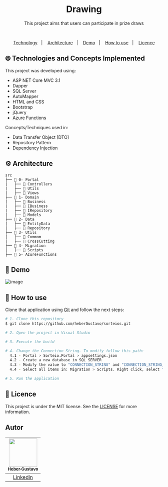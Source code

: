 <h1 align="center">
   Drawing
</h1>

<p align="center">
  This project aims that users can participate in prize draws
</p>

</br>
  
<p align="center">
  <a href="#globe_with_meridians-Technologies-and-Concepts-Implemented">Technology</a>&nbsp;&nbsp;&nbsp;|&nbsp;&nbsp;&nbsp;
   <a href="#gear-Architecture">Architecture</a>&nbsp;&nbsp;&nbsp;|&nbsp;&nbsp;&nbsp;
   <a href="#round_pushpin-demo">Demo</a>&nbsp;&nbsp;&nbsp;|&nbsp;&nbsp;&nbsp;
  <a href="#wrench-How-to-use">How to use</a>&nbsp;&nbsp;&nbsp;|&nbsp;&nbsp;&nbsp;
  <a href="#memo-Licence">Licence</a>
</p>

## :globe_with_meridians: Technologies and Concepts Implemented

This project was developed using:

- ASP NET Core MVC 3.1
- Dapper 
- SQL Server
- AutoMapper
- HTML and CSS
- Bootstrap
- jQuery
- Azure Functions

Concepts/Techniques used in:
- Data Transfer Object [DTO]
- Repository Pattern
- Dependency Injection

## :gear: Architecture

```🌐
src
├── 📂 0- Portal
|   ├── 📂 Controllers
|   ├── 📂 Utils
|   ├── 📂 Views
├── 📂 1- Domain
|   ├── 📂 Business
|   ├── 📂 IBusiness
|   ├── 📂 IRepository
|   ├── 📂 Models
├── 📂 2- Data
|   ├── 📂 EntityData
|   ├── 📂 Repository
├── 📂 3- Utils
|   ├── 📂 Commom
|   ├── 📂 CrossCutting
├── 📂 4- Migration
|   ├── 📂 Scripts
├── 📂 5- AzureFunctions

```

## :round_pushpin: Demo
![image](https://github.com/heberGustavo/sorteios/assets/44476616/660908e8-aef1-4525-8d3f-35080fe4703e)

## :wrench: How to use

Clone that application using [Git](https://git-scm.com) and follow the next steps:

```bash
# 1. Clone this repository
$ git clone https://github.com/heberGustavo/sorteios.git

# 2. Open the project in Visual Studio

# 3. Execute the build

# 4. Change the Connection String. To modify follow this path:
  4.1 - Portal > Sorteio.Portal > appsettings.json
  4.2 - Create a new database in SQL SERVER
  4.3 - Modify the value to "CONNECTION_STRING" and "CONNECTION_STRING_DEBUG"
  4.4 - Select all items in: Migration > Scripts. Right click, select "Properties", under "Build Action" select "Embedded Resource"

# 5. Run the application

```


## :memo: Licence 
This project is under the MIT license. See the [LICENSE](https://github.com/heberGustavo/sorteios/blob/main/LICENSE) for more information.


## Autor

| [<img src="https://avatars.githubusercontent.com/u/44476616?v=4" style="max-width: 100%;width: 90px;"><br><sub>Heber Gustavo</sub>](https://github.com/heberGustavo) |
| :---: |
|[Linkedin](https://www.linkedin.com/in/heber-gustavo/)|
